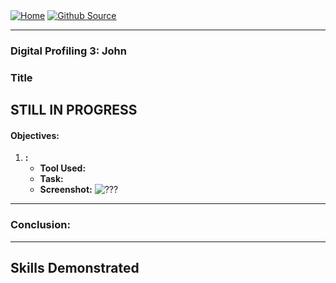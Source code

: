 <div style="display: inline-block;">
  <a href="https://breachopen.github.io/Chas-Riley/">
    <img src="https://img.shields.io/badge/Home-3ba0e6" alt="Home">
  </a>
</div>

<div style="display: inline-block;">
  <a href="https://github.com/BreachOpen/Chas-Riley/" target="_blank">
    <img src="https://img.shields.io/badge/Github_Source-3ba0e6" alt="Github Source">
  </a>
</div>

---

### Digital Profiling 3: John

### Title

## STILL IN PROGRESS

#### Objectives:

1. **:**
   - **Tool Used:** 
   - **Task:** 
   - **Screenshot:** ![???](???)

---

### Conclusion:



---

## Skills Demonstrated
